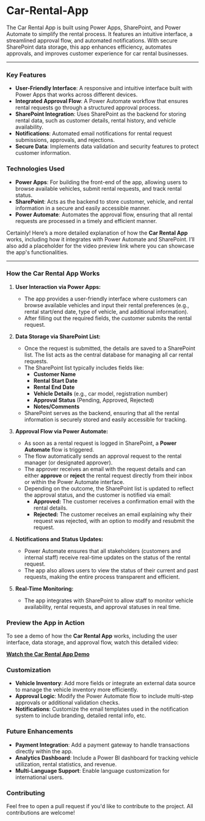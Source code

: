 # Car-Rental-App
The Car Rental App is built using Power Apps, SharePoint, and Power Automate to simplify the rental process. It features an intuitive interface, a streamlined approval flow, and automated notifications. With secure SharePoint data storage, this app enhances efficiency, automates approvals, and improves customer experience for car rental businesses.

---

### Key Features
- **User-Friendly Interface**: A responsive and intuitive interface built with Power Apps that works across different devices.
- **Integrated Approval Flow**: A Power Automate workflow that ensures rental requests go through a structured approval process.
- **SharePoint Integration**: Uses SharePoint as the backend for storing rental data, such as customer details, rental history, and vehicle availability.
- **Notifications**: Automated email notifications for rental request submissions, approvals, and rejections.
- **Secure Data**: Implements data validation and security features to protect customer information.

### Technologies Used
- **Power Apps**: For building the front-end of the app, allowing users to browse available vehicles, submit rental requests, and track rental status.
- **SharePoint**: Acts as the backend to store customer, vehicle, and rental information in a secure and easily accessible manner.
- **Power Automate**: Automates the approval flow, ensuring that all rental requests are processed in a timely and efficient manner.

Certainly! Here’s a more detailed explanation of how the **Car Rental App** works, including how it integrates with Power Automate and SharePoint. I’ll also add a placeholder for the video preview link where you can showcase the app's functionalities.

---

### How the Car Rental App Works

1. **User Interaction via Power Apps:**
   - The app provides a user-friendly interface where customers can browse available vehicles and input their rental preferences (e.g., rental start/end date, type of vehicle, and additional information).
   - After filling out the required fields, the customer submits the rental request.
   
2. **Data Storage via SharePoint List:**
   - Once the request is submitted, the details are saved to a SharePoint list. The list acts as the central database for managing all car rental requests.
   - The SharePoint list typically includes fields like:
     - **Customer Name**
     - **Rental Start Date**
     - **Rental End Date**
     - **Vehicle Details** (e.g., car model, registration number)
     - **Approval Status** (Pending, Approved, Rejected)
     - **Notes/Comments**
   - SharePoint serves as the backend, ensuring that all the rental information is securely stored and easily accessible for tracking.

3. **Approval Flow via Power Automate:**
   - As soon as a rental request is logged in SharePoint, a **Power Automate** flow is triggered.
   - The flow automatically sends an approval request to the rental manager (or designated approver).
   - The approver receives an email with the request details and can either **approve** or **reject** the rental request directly from their inbox or within the Power Automate interface.
   - Depending on the outcome, the SharePoint list is updated to reflect the approval status, and the customer is notified via email:
     - **Approved:** The customer receives a confirmation email with the rental details.
     - **Rejected:** The customer receives an email explaining why their request was rejected, with an option to modify and resubmit the request.

4. **Notifications and Status Updates:**
   - Power Automate ensures that all stakeholders (customers and internal staff) receive real-time updates on the status of the rental request.
   - The app also allows users to view the status of their current and past requests, making the entire process transparent and efficient.

5. **Real-Time Monitoring:**
   - The app integrates with SharePoint to allow staff to monitor vehicle availability, rental requests, and approval statuses in real time.

### Preview the App in Action

To see a demo of how the **Car Rental App** works, including the user interface, data storage, and approval flow, watch this detailed video: 

[**Watch the Car Rental App Demo**](https://drive.google.com/file/d/1VuMkLecc-SBK9mIbIX-gBSUZtA92pr3S/view?usp=drive_link)



### Customization

- **Vehicle Inventory**: Add more fields or integrate an external data source to manage the vehicle inventory more efficiently.
- **Approval Logic**: Modify the Power Automate flow to include multi-step approvals or additional validation checks.
- **Notifications**: Customize the email templates used in the notification system to include branding, detailed rental info, etc.

### Future Enhancements
- **Payment Integration**: Add a payment gateway to handle transactions directly within the app.
- **Analytics Dashboard**: Include a Power BI dashboard for tracking vehicle utilization, rental statistics, and revenue.
- **Multi-Language Support**: Enable language customization for international users.

### Contributing
Feel free to open a pull request if you'd like to contribute to the project. All contributions are welcome!
